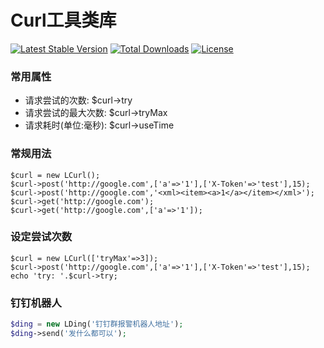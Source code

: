 # Curl工具类库
[![Latest Stable Version](https://poser.pugx.org/cube-group/myaf-net/version)](https://packagist.org/packages/cube-group/myaf-net)
[![Total Downloads](https://poser.pugx.org/cube-group/myaf-net/downloads)](https://packagist.org/packages/cube-group/myaf-net)
[![License](https://poser.pugx.org/cube-group/myaf-net/license)](https://packagist.org/packages/cube-group/myaf-net)
### 常用属性
* 请求尝试的次数: $curl->try
* 请求尝试的最大次数: $curl->tryMax
* 请求耗时(单位:毫秒): $curl->useTime
### 常规用法
```
$curl = new LCurl();
$curl->post('http://google.com',['a'=>'1'],['X-Token'=>'test'],15);
$curl->post('http://google.com','<xml><item><a>1</a></item></xml>');
$curl->get('http://google.com');
$curl->get('http://google.com',['a'=>'1']);
```
### 设定尝试次数
```
$curl = new LCurl(['tryMax'=>3]);
$curl->post('http://google.com',['a'=>'1'],['X-Token'=>'test'],15);
echo 'try: '.$curl->try;
```
### 钉钉机器人
```php
$ding = new LDing('钉钉群报警机器人地址');
$ding->send('发什么都可以');
```
